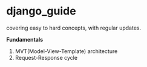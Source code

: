 # django_guide
covering easy to hard concepts, with regular updates. 

<b>Fundamentals</b>
1. MVT(Model-View-Template) architecture
2. Request-Response cycle 
